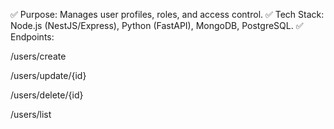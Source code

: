 ✅ Purpose: Manages user profiles, roles, and access control.
✅ Tech Stack: Node.js (NestJS/Express), Python (FastAPI), MongoDB, PostgreSQL.
✅ Endpoints:

/users/create

/users/update/{id}

/users/delete/{id}

/users/list
